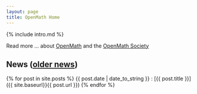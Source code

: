 ```yaml
---
layout: page
title: OpenMath Home
---
```


{% include intro.md %}

Read more ... about [OpenMath](about) and the [OpenMath Society](society)

## News ([older news](oldnews/))

{% for post in site.posts %}
{{ post.date | date_to_string }}
: [{{ post.title }}]({{ site.baseurl}}{{ post.url }})
{% endfor %}


